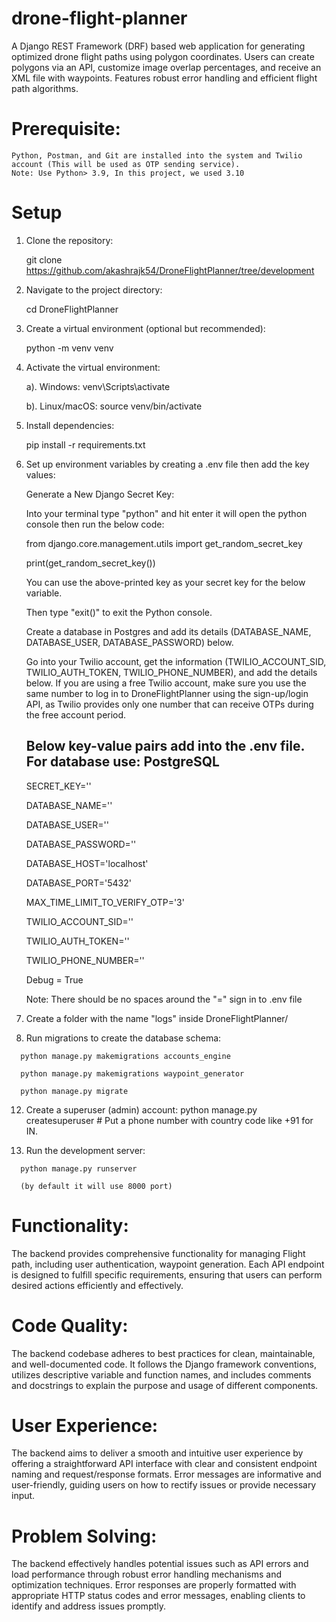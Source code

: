 # drone-flight-planner
A Django REST Framework (DRF) based web application for generating optimized drone flight paths using polygon coordinates. Users can create polygons via an API, customize image overlap percentages, and receive an XML file with waypoints. Features robust error handling and efficient flight path algorithms.

# Prerequisite:
    Python, Postman, and Git are installed into the system and Twilio account (This will be used as OTP sending service).
    Note: Use Python> 3.9, In this project, we used 3.10

# Setup

   1. Clone the repository:

       git clone https://github.com/akashrajk54/DroneFlightPlanner/tree/development

   2. Navigate to the project directory:

       cd DroneFlightPlanner

   3. Create a virtual environment (optional but recommended):

       python -m venv venv

   4. Activate the virtual environment:

      a). Windows:
          venv\Scripts\activate

      b). Linux/macOS:
          source venv/bin/activate

   6. Install dependencies:

      pip install -r requirements.txt

   7. Set up environment variables by creating a .env file then add the key values:

       Generate a New Django Secret Key:

       Into your terminal type "python" and hit enter it will open the python console then run the below code:

       from django.core.management.utils import get_random_secret_key

       print(get_random_secret_key())

       You can use the above-printed key as your secret key for the below variable.

       Then type "exit()" to exit the Python console.

       Create a database in Postgres and add its details (DATABASE_NAME, DATABASE_USER, DATABASE_PASSWORD) below.

       Go into your Twilio account, get the information (TWILIO_ACCOUNT_SID, TWILIO_AUTH_TOKEN, TWILIO_PHONE_NUMBER), and add the details below. If you are using a free Twilio account, make sure you use the same number to log in to DroneFlightPlanner using the sign-up/login API, as Twilio provides only one number that can receive OTPs during the free account period.

       ## Below key-value pairs add into the .env file. For database use: PostgreSQL

       SECRET_KEY=''

       DATABASE_NAME=''

       DATABASE_USER=''

       DATABASE_PASSWORD=''

       DATABASE_HOST='localhost'

       DATABASE_PORT='5432'

       MAX_TIME_LIMIT_TO_VERIFY_OTP='3'

       TWILIO_ACCOUNT_SID=''

       TWILIO_AUTH_TOKEN=''

       TWILIO_PHONE_NUMBER=''

       Debug = True

       Note: There should be no spaces around the "=" sign in to .env file

   9. Create a folder with the name "logs" inside DroneFlightPlanner/

   10. Run migrations to create the database schema:
       
      python manage.py makemigrations accounts_engine
      
      python manage.py makemigrations waypoint_generator
      
      python manage.py migrate

   12. Create a superuser (admin) account:
      python manage.py createsuperuser  # Put a phone number with country code like +91 for IN.

   13. Run the development server:

      python manage.py runserver
      
      (by default it will use 8000 port)



# Functionality:
The backend provides comprehensive functionality for managing Flight path, including user authentication, waypoint generation. Each API endpoint is designed to fulfill specific requirements, ensuring that users can perform desired actions efficiently and effectively.

# Code Quality:
The backend codebase adheres to best practices for clean, maintainable, and well-documented code. It follows the Django framework conventions, utilizes descriptive variable and function names, and includes comments and docstrings to explain the purpose and usage of different components.
# User Experience:
The backend aims to deliver a smooth and intuitive user experience by offering a straightforward API interface with clear and consistent endpoint naming and request/response formats. Error messages are informative and user-friendly, guiding users on how to rectify issues or provide necessary input.

# Problem Solving:
The backend effectively handles potential issues such as API errors and load performance through robust error handling mechanisms and optimization techniques. Error responses are properly formatted with appropriate HTTP status codes and error messages, enabling clients to identify and address issues promptly.

